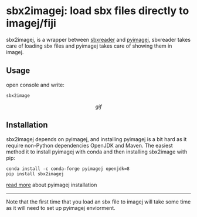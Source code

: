 # sbx2imagej: load sbx files directly to imagej/fiji

sbx2imagej, is a wrapper between [sbxreader](https://github.com/jcouto/sbxreader) and [pyimagej](https://github.com/imagej/pyimagej), sbxreader takes care of loading sbx files and pyimagej takes care of showing them in imagej.

## Usage

open console and write:

`sbx2image`

$$gif$$


## Installation
sbx2imagej depends on pyimagej, and installing pyimagej is a bit hard as it require non-Python dependencies OpenJDK and Maven.
The easiest method it to install pyimagej with conda and then installing sbx2image with pip:
```
conda install -c conda-forge pyimagej openjdk=8
pip install sbx2imagej
```

[read more](https://github.com/imagej/pyimagej/blob/master/doc/Install.md) about pyimagej installation

---
Note that the first time that you load an sbx file to imagej will take some time as it will need to set up pyimagej enviorment.







